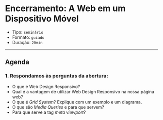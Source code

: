 # Encerramento: A Web em um Dispositivo Móvel

- Tipo: `seminário`
- Formato: `guiado`
- Duração: `20min`

***

## Agenda

### 1. Respondamos às perguntas da abertura:

- O que é Web Design Responsivo?
- Qual é a vantagem de utilizar Web Design Responsivo na nossa página web?
- O que é *Grid System*? Explique com um exemplo e um diagrama.
- O que são *Media Queries* e para que servem?
- Para que serve a tag *meta viewport*?
